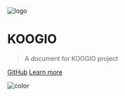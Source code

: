 ![logo](_media/icon.svg)

# KOOGIO

> A document for KOOGIO project

[GitHub](https://github.com/phongduong/koogio)
[Learn more](/koogio-document.md)

![color](#f0f0f0)
